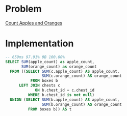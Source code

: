 # Problem

[Count Apples and Oranges](https://leetcode.com/problems/count-apples-and-oranges/)

# Implementation

```sql
-- 659ms 97.91% 0B 100.00%
SELECT SUM(apple_count) as apple_count,
       SUM(orange_count) as orange_count
  FROM ((SELECT SUM(c.apple_count) AS apple_count,
                SUM(c.orange_count) AS orange_count
           FROM boxes b
      LEFT JOIN chests c
             ON b.chest_id = c.chest_id
          WHERE b.chest_id is not null)
  UNION (SELECT SUM(b.apple_count) AS apple_count,
                SUM(b.orange_count) AS orange_count
          FROM boxes b)) AS t
```

